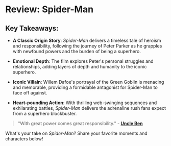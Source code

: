 # Review: Spider-Man

## Key Takeaways:

- **A Classic Origin Story**: *Spider-Man* delivers a timeless tale of heroism and responsibility, following the journey of Peter Parker as he grapples with newfound powers and the burden of being a superhero.

- **Emotional Depth**: The film explores Peter's personal struggles and relationships, adding layers of depth and humanity to the iconic superhero.

- **Iconic Villain**: Willem Dafoe's portrayal of the Green Goblin is menacing and memorable, providing a formidable antagonist for Spider-Man to face off against.

- **Heart-pounding Action**: With thrilling web-swinging sequences and exhilarating battles, *Spider-Man* delivers the adrenaline rush fans expect from a superhero blockbuster.

> "With great power comes great responsibility." - **[Uncle Ben](https://en.wikipedia.org/wiki/Spider-Man_(2002_film))**

What's your take on *Spider-Man*? Share your favorite moments and characters below!
